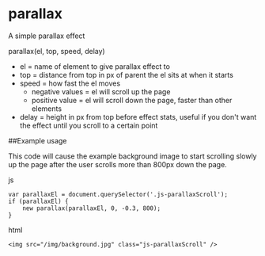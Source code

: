 parallax
=========

A simple parallax effect


parallax(el, top, speed, delay)

* el = name of element to give parallax effect to
* top = distance from top in px of parent the el sits at when it starts
* speed = how fast the el moves
    * negative values = el will scroll up the page
    * positive value = el will scroll down the page, faster than other elements
* delay = height in px from top before effect stats, useful if you don't want the effect until you scroll to a certain point

##Example usage

This code will cause the example background image to start scrolling slowly up the page after the user scrolls more than 800px down the page.

js

    var parallaxEl = document.querySelector('.js-parallaxScroll');
    if (parallaxEl) {
        new parallax(parallaxEl, 0, -0.3, 800);
    }

html

    <img src="/img/background.jpg" class="js-parallaxScroll" />


